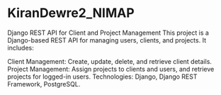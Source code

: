 # KiranDewre2_NIMAP
Django REST API for Client and Project Management
This project is a Django-based REST API for managing users, clients, and projects. It includes:

Client Management: Create, update, delete, and retrieve client details.
Project Management: Assign projects to clients and users, and retrieve projects for logged-in users.
Technologies: Django, Django REST Framework, PostgreSQL.

